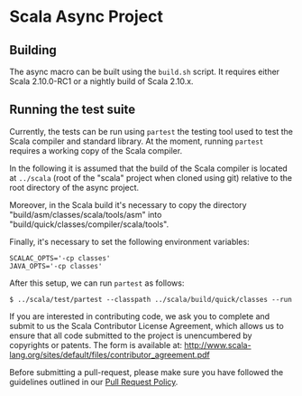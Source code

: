 Scala Async Project
===================

Building
--------

The async macro can be built using the `build.sh` script.
It requires either Scala 2.10.0-RC1 or a nightly build of Scala 2.10.x.

Running the test suite
----------------------

Currently, the tests can be run using `partest` the testing tool used
to test the Scala compiler and standard library. At the moment,
running `partest` requires a working copy of the Scala compiler.

In the following it is assumed that the build of the Scala compiler is
located at `../scala` (root of the "scala" project when cloned using
git) relative to the root directory of the async project.

Moreover, in the Scala build it's necessary to copy the directory
"build/asm/classes/scala/tools/asm" into
"build/quick/classes/compiler/scala/tools".

Finally, it's necessary to set the following environment variables:

```
SCALAC_OPTS='-cp classes'
JAVA_OPTS='-cp classes'
```

After this setup, we can run `partest` as follows:

```
$ ../scala/test/partest --classpath ../scala/build/quick/classes --run
```

If you are interested in contributing code, we ask you to complete and submit
to us the Scala Contributor License Agreement, which allows us to ensure that
all code submitted to the project is unencumbered by copyrights or patents.
The form is available at:
http://www.scala-lang.org/sites/default/files/contributor_agreement.pdf

Before submitting a pull-request, please make sure you have followed the guidelines
outlined in our [Pull Request Policy](https://github.com/scala/scala/wiki/Pull-Request-Policy).
